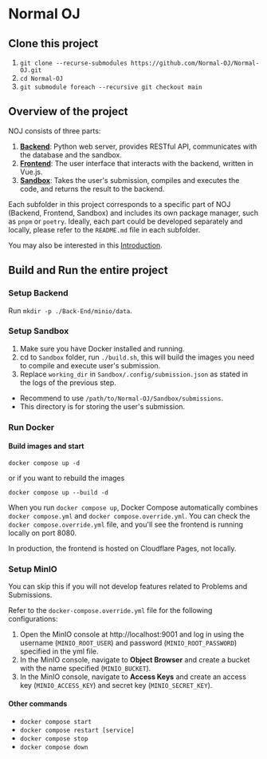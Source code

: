 # Normal OJ

## Clone this project

1. `git clone --recurse-submodules https://github.com/Normal-OJ/Normal-OJ.git`
2. `cd Normal-OJ`
3. `git submodule foreach --recursive git checkout main`

## Overview of the project

NOJ consists of three parts:
1. **[Backend](https://github.com/Normal-OJ/Back-End)**: Python web server, provides RESTful API, communicates with the database and the sandbox.
2. **[Frontend](https://github.com/Normal-OJ/new-front-end)**: The user interface that interacts with the backend, written in Vue.js.
3. **[Sandbox](https://github.com/Normal-OJ/Sandbox)**: Takes the user's submission, compiles and executes the code, and returns the result to the backend.

Each subfolder in this project corresponds to a specific part of NOJ (Backend, Frontend, Sandbox) and includes its own package manager, such as `pnpm` or `poetry`. Ideally, each part could be developed separately and locally, please refer to the `README.md` file in each subfolder.

You may also be interested in this [Introduction](https://github.com/Normal-OJ).

## Build and Run the entire project

### Setup Backend

Run `mkdir -p ./Back-End/minio/data`.

### Setup Sandbox

1. Make sure you have Docker installed and running.
2. cd to `Sandbox` folder, run `./build.sh`, this will build the images you need to compile and execute user's submission.
3. Replace `working_dir` in `Sandbox/.config/submission.json` as stated in the logs of the previous step.
  - Recommend to use `/path/to/Normal-OJ/Sandbox/submissions`.
  - This directory is for storing the user's submission.

### Run Docker

#### Build images and start

`docker compose up -d`

or if you want to rebuild the images

`docker compose up --build -d`

When you run `docker compose up`, Docker Compose automatically combines `docker compose.yml` and `docker compose.override.yml`. You can check the `docker compose.override.yml` file, and you'll see the frontend is running locally on port 8080.

In production, the frontend is hosted on Cloudflare Pages, not locally.

### Setup MinIO

You can skip this if you will not develop features related to Problems and Submissions.

Refer to the `docker-compose.override.yml` file for the following configurations:

1. Open the MinIO console at http://localhost:9001 and log in using the username (`MINIO_ROOT_USER`) and password (`MINIO_ROOT_PASSWORD`) specified in the yml file.
2. In the MinIO console, navigate to **Object Browser** and create a bucket with the name specified (`MINIO_BUCKET`).
3. In the MinIO console, navigate to **Access Keys** and create an access key (`MINIO_ACCESS_KEY`) and secret key (`MINIO_SECRET_KEY`).

#### Other commands

- `docker compose start`
- `docker compose restart [service]`
- `docker compose stop`
- `docker compose down`
